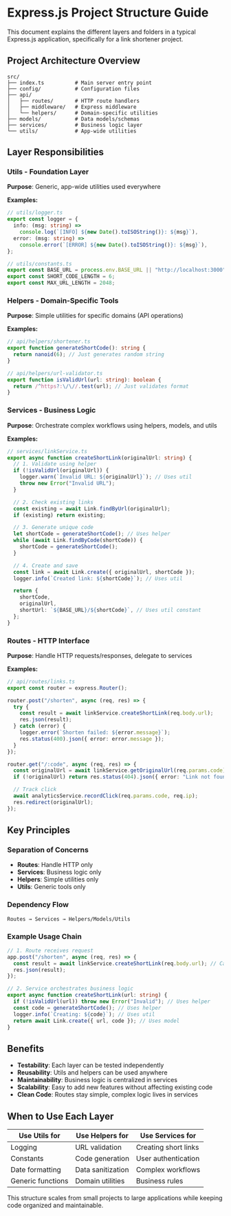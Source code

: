 # Express.js Project Structure Guide

This document explains the different layers and folders in a typical Express.js application, specifically for a link shortener project.

## Project Architecture Overview

```
src/
├── index.ts          # Main server entry point
├── config/           # Configuration files
├── api/
│   ├── routes/       # HTTP route handlers
│   ├── middleware/   # Express middleware
│   └── helpers/      # Domain-specific utilities
├── models/           # Data models/schemas
├── services/         # Business logic layer
└── utils/            # App-wide utilities
```

## Layer Responsibilities

### **Utils** - Foundation Layer

**Purpose**: Generic, app-wide utilities used everywhere

**Examples:**

```typescript
// utils/logger.ts
export const logger = {
  info: (msg: string) =>
    console.log(`[INFO] ${new Date().toISOString()}: ${msg}`),
  error: (msg: string) =>
    console.error(`[ERROR] ${new Date().toISOString()}: ${msg}`),
};

// utils/constants.ts
export const BASE_URL = process.env.BASE_URL || "http://localhost:3000";
export const SHORT_CODE_LENGTH = 6;
export const MAX_URL_LENGTH = 2048;
```

### **Helpers** - Domain-Specific Tools

**Purpose**: Simple utilities for specific domains (API operations)

**Examples:**

```typescript
// api/helpers/shortener.ts
export function generateShortCode(): string {
  return nanoid(6); // Just generates random string
}

// api/helpers/url-validator.ts
export function isValidUrl(url: string): boolean {
  return /^https?:\/\//.test(url); // Just validates format
}
```

### **Services** - Business Logic

**Purpose**: Orchestrate complex workflows using helpers, models, and utils

**Examples:**

```typescript
// services/linkService.ts
export async function createShortLink(originalUrl: string) {
  // 1. Validate using helper
  if (!isValidUrl(originalUrl)) {
    logger.warn(`Invalid URL: ${originalUrl}`); // Uses util
    throw new Error("Invalid URL");
  }

  // 2. Check existing links
  const existing = await Link.findByUrl(originalUrl);
  if (existing) return existing;

  // 3. Generate unique code
  let shortCode = generateShortCode(); // Uses helper
  while (await Link.findByCode(shortCode)) {
    shortCode = generateShortCode();
  }

  // 4. Create and save
  const link = await Link.create({ originalUrl, shortCode });
  logger.info(`Created link: ${shortCode}`); // Uses util

  return {
    shortCode,
    originalUrl,
    shortUrl: `${BASE_URL}/${shortCode}`, // Uses util constant
  };
}
```

### **Routes** - HTTP Interface

**Purpose**: Handle HTTP requests/responses, delegate to services

**Examples:**

```typescript
// api/routes/links.ts
export const router = express.Router();

router.post("/shorten", async (req, res) => {
  try {
    const result = await linkService.createShortLink(req.body.url);
    res.json(result);
  } catch (error) {
    logger.error(`Shorten failed: ${error.message}`);
    res.status(400).json({ error: error.message });
  }
});

router.get("/:code", async (req, res) => {
  const originalUrl = await linkService.getOriginalUrl(req.params.code);
  if (!originalUrl) return res.status(404).json({ error: "Link not found" });

  // Track click
  await analyticsService.recordClick(req.params.code, req.ip);
  res.redirect(originalUrl);
});
```

## Key Principles

### **Separation of Concerns**

- **Routes**: Handle HTTP only
- **Services**: Business logic only
- **Helpers**: Simple utilities only
- **Utils**: Generic tools only

### **Dependency Flow**

```
Routes → Services → Helpers/Models/Utils
```

### **Example Usage Chain**

```typescript
// 1. Route receives request
app.post("/shorten", async (req, res) => {
  const result = await linkService.createShortLink(req.body.url); // Calls service
  res.json(result);
});

// 2. Service orchestrates business logic
export async function createShortLink(url: string) {
  if (!isValidUrl(url)) throw new Error("Invalid"); // Uses helper
  const code = generateShortCode(); // Uses helper
  logger.info(`Creating: ${code}`); // Uses util
  return await Link.create({ url, code }); // Uses model
}
```

## Benefits

- **Testability**: Each layer can be tested independently
- **Reusability**: Utils and helpers can be used anywhere
- **Maintainability**: Business logic is centralized in services
- **Scalability**: Easy to add new features without affecting existing code
- **Clean Code**: Routes stay simple, complex logic lives in services

## When to Use Each Layer

| **Use Utils for** | **Use Helpers for** | **Use Services for** |
| ----------------- | ------------------- | -------------------- |
| Logging           | URL validation      | Creating short links |
| Constants         | Code generation     | User authentication  |
| Date formatting   | Data sanitization   | Complex workflows    |
| Generic functions | Domain utilities    | Business rules       |

This structure scales from small projects to large applications while keeping code organized and maintainable.
